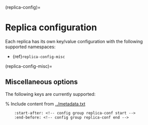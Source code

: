 (replica-config)=
# Replica configuration

Each replica has its own key/value configuration with the following supported namespaces:

- {ref}`replica-config-misc`

(replica-config-misc)=
## Miscellaneous options
The following keys are currently supported:

% Include content from [../metadata.txt](../metadata.txt)
```{include} ../metadata.txt
    :start-after: <!-- config group replica-conf start -->
    :end-before: <!-- config group replica-conf end -->
```
